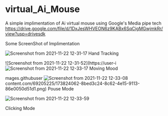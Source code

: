 # virtual_Ai_Mouse
A simple implimentation of Ai virtual mouse using Google's Media pipe tech
https://drive.google.com/file/d/1DxJesWHVEON6z9KABx6SqCigMGwjmkRr/view?usp=drivesdk

Some ScreenShot of Implimentation

![Screenshot from 2021-11-22 12-31-17](https://user-images.githubusercontent.com/69205225/173824289-a1e1ba49-17fe-410b-b6a8-b7b6f1bc1c7c.png)
Hand Tracking<br>

![Screenshot from 2021-11-22 12-31-52](https://user-i
![Screenshot from 2021-11-22 12-33-17](https://user-images.githubusercontent.com/69205225/173824561-8116d5cb-baa9-4aa6-be42-23337ad4ef8b.png)
Moving Mood<br>

mages.githubuser
![Screenshot from 2021-11-22 12-33-08](https://user-images.githubusercontent.com/69205225/173824457-1941f8a3-1272-488c-a563-aef379f774a3.png)
content.com/69205225/173824062-8bed3c24-8c62-4e15-9113-86e0050d51d1.png)
Pouse Mode<br>

![Screenshot from 2021-11-22 12-33-59](https://user-images.githubusercontent.com/69205225/173824744-d45cca9b-5da5-4034-a432-c638ec5be6b8.png)

Clicking Mode

